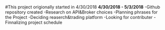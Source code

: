 #This project origionally started in 4/30/2018
<b>4/30/2018 - 5/3/2018</b>
 -Github repository created
 -Research on API&Broker choices
 -Planning phrases for the Project
 -Deciding reaserch&trading platform
 -Looking for contributer
 -Finnalizing project schedule 
